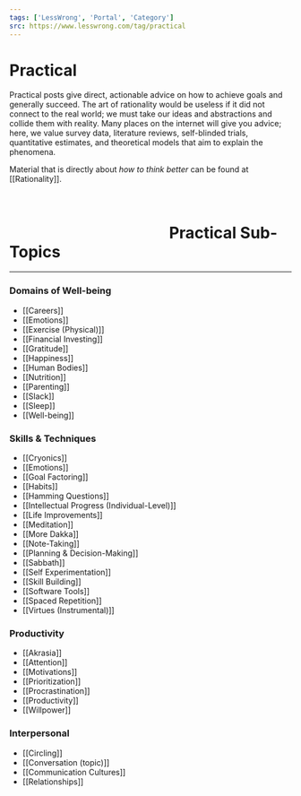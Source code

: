 ```yaml
---
tags: ['LessWrong', 'Portal', 'Category']
src: https://www.lesswrong.com/tag/practical
---
```


# Practical
Practical posts give direct, actionable advice on how to achieve goals and generally succeed. The art of rationality would be useless if it did not connect to the real world; we must take our ideas and abstractions and collide them with reality. Many places on the internet will give you advice; here, we value survey data, literature reviews, self-blinded trials, quantitative estimates, and theoretical models that aim to explain the phenomena.

Material that is directly about *how to think better* can be found at [[Rationality]].

 

#                                            Practical Sub-Topics


---

### Domains of Well-being
- [[Careers]]
- [[Emotions]]
- [[Exercise (Physical)]]
- [[Financial Investing]]
- [[Gratitude]]
- [[Happiness]]
- [[Human Bodies]]
- [[Nutrition]]
- [[Parenting]]
- [[Slack]]
- [[Sleep]]
- [[Well-being]]


### Skills & Techniques
- [[Cryonics]]
- [[Emotions]]
- [[Goal Factoring]]
- [[Habits]]
- [[Hamming Questions]]
- [[Intellectual Progress (Individual-Level)]]
- [[Life Improvements]]
- [[Meditation]]
- [[More Dakka]]
- [[Note-Taking]]
- [[Planning & Decision-Making]]
- [[Sabbath]]
- [[Self Experimentation]]
- [[Skill Building]]
- [[Software Tools]]
- [[Spaced Repetition]]
- [[Virtues (Instrumental)]]


### Productivity
- [[Akrasia]]
- [[Attention]]
- [[Motivations]]
- [[Prioritization]]
- [[Procrastination]]
- [[Productivity]]
- [[Willpower]]


### Interpersonal
- [[Circling]]
- [[Conversation (topic)]]
- [[Communication Cultures]]
- [[Relationships]]


